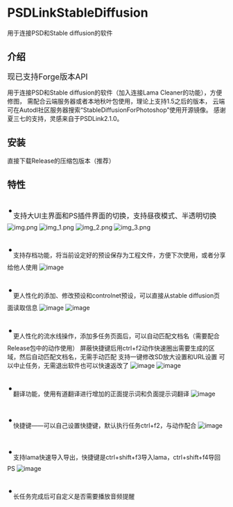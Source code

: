 # PSDLinkStableDiffusion
用于连接PSD和Stable diffusion的软件

</div>

## 介绍

<font size=4>现已支持Forge版本API</font>

用于连接PSD和Stable diffusion的软件（加入连接Lama Cleaner的功能），方便修图，
需配合云端服务器或者本地秋叶包使用，理论上支持1.5之后的版本，
云端可在Autodl社区服务器搜索“StableDiffusionForPhotoshop”使用开源镜像。
感谢夏三七的支持，灵感来自于PSDLink2.1.0。


##  安装

直接下载Release的压缩包版本（推荐）

## 特性

<font size=20>·</font><font size=3>支持大UI主界面和PS插件界面的切换，支持昼夜模式、半透明切换</font>
![img.png](img.png)
![img_1.png](img_1.png)
![img_2.png](img_2.png)
![img_3.png](img_3.png)

<font size=20>·</font>支持存档功能，将当前设定好的预设保存为工程文件，方便下次使用，或者分享给他人使用
![image](https://github.com/xi-yue-233/PSDLinkStableDiffusion/assets/58218656/e9ecd08e-2802-4f87-88f9-e94e3fc72421)

<font size=20>·</font>更人性化的添加、修改预设和controlnet预设，可以直接从stable diffusion页面读取信息
![image](https://github.com/xi-yue-233/PSDLinkStableDiffusion/assets/58218656/6ed84af5-c3a8-4103-96af-bdfd550a88db)
![image](https://github.com/xi-yue-233/PSDLinkStableDiffusion/assets/58218656/752c8e88-749d-4cdc-b289-294242b3459b)

<font size=20>·</font>更人性化的流水线操作，添加多任务页面后，可以自动匹配文档名（需要配合Release包中的动作使用）
 屏蔽快捷键后用ctrl+f2动作快速圈出需要生成的区域，然后自动匹配文档名，无需手动匹配
 支持一键修改SD放大设置和URL设置
 可以中止任务，无需退出软件也可以快速返改了
![image](https://github.com/xi-yue-233/PSDLinkStableDiffusion/assets/58218656/44aa4da6-6f49-41e2-a0b2-246921832d93)
![image](https://github.com/xi-yue-233/PSDLinkStableDiffusion/assets/58218656/ca255bc5-694c-49e9-be93-8705dc6d0052)

<font size=20>·</font>翻译功能，使用有道翻译进行增加的正面提示词和负面提示词翻译
![image](https://github.com/xi-yue-233/PSDLinkStableDiffusion/assets/58218656/642951dd-3401-4063-b3ec-73310fb3a268)

<font size=20>·</font>快捷键——可以自己设置快捷键，默认执行任务ctrl+f2，与动作配合
![image](https://github.com/xi-yue-233/PSDLinkStableDiffusion/assets/58218656/c07141fc-2367-431b-9d0b-264401afc0de)

<font size=20>·</font>支持lama快速导入导出，快捷键是ctrl+shift+f3导入lama，ctrl+shift+f4导回PS
![image](https://github.com/xi-yue-233/PSDLinkStableDiffusion/assets/58218656/c520d30a-b79e-4b6e-a947-e9fc683742cb)

<font size=20>·</font>长任务完成后可自定义是否需要播放音频提醒






